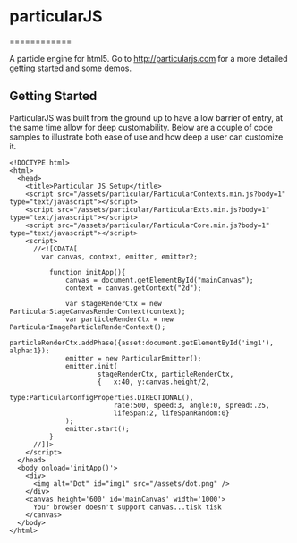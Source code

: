 # particularJS
============

A particle engine for html5. Go to http://particularjs.com for a more detailed getting started and some demos.

## Getting Started
ParticularJS was built from the ground up to have a low barrier of entry, at the same time allow for deep customability. Below are a couple of code samples to illustrate both ease of use and how deep a user can customize it.


    <!DOCTYPE html>
    <html>
      <head>
        <title>Particular JS Setup</title>
        <script src="/assets/particular/ParticularContexts.min.js?body=1" type="text/javascript"></script>
        <script src="/assets/particular/ParticularExts.min.js?body=1" type="text/javascript"></script>
        <script src="/assets/particular/ParticularCore.min.js?body=1" type="text/javascript"></script>
        <script>
          //<![CDATA[
            var canvas, context, emitter, emitter2;
            
              function initApp(){
                  canvas = document.getElementById("mainCanvas");
                  context = canvas.getContext("2d");
            
                  var stageRenderCtx = new ParticularStageCanvasRenderContext(context);
                  var particleRenderCtx = new ParticularImageParticleRenderContext();
                  particleRenderCtx.addPhase({asset:document.getElementById('img1'),  alpha:1});
                  emitter = new ParticularEmitter();
                  emitter.init(
                          stageRenderCtx, particleRenderCtx,
                          {   x:40, y:canvas.height/2,
                              type:ParticularConfigProperties.DIRECTIONAL(),
                              rate:500, speed:3, angle:0, spread:.25,
                              lifeSpan:2, lifeSpanRandom:0}
                  );
                  emitter.start();
              }
          //]]>
        </script>
      </head>
      <body onload='initApp()'>
        <div>
          <img alt="Dot" id="img1" src="/assets/dot.png" />
        </div>
        <canvas height='600' id='mainCanvas' width='1000'>
          Your browser doesn't support canvas...tisk tisk
        </canvas>
      </body>
    </html>